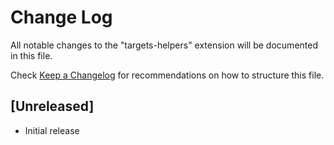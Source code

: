 # Change Log

All notable changes to the "targets-helpers" extension will be documented in this file.

Check [Keep a Changelog](http://keepachangelog.com/) for recommendations on how to structure this file.

## [Unreleased]

- Initial release